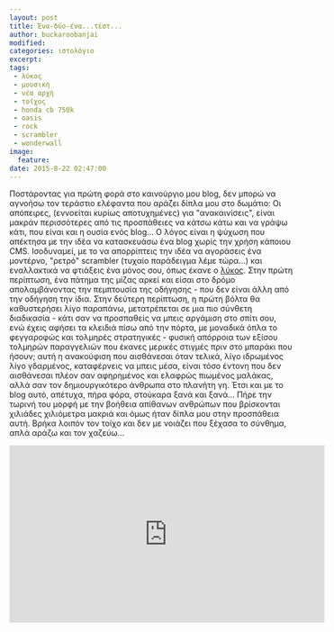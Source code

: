```yaml
---
layout: post
title: Ένα-δύο-ένα...τέστ...
author: buckaroobanjai
modified:
categories: ιστολόγιο
excerpt:
tags:
 - λύκος
 - μουσική
 - νέα αρχή
 - τοίχος
 - honda cb 750k
 - oasis
 - rock
 - scrambler
 - wonderwall
image:
  feature:
date: 2015-8-22 02:47:00
---
```


Ποστάροντας για πρώτη φορά στο καινούργιο μου blog, δεν μπορώ να αγνοήσω τον τεράστιο ελέφαντα που αράζει δίπλα μου στο δωμάτιο: Οι απόπειρες, (εννοείται κυρίως αποτυχημένες) για "ανακαινίσεις", είναι μακράν περισσότερες από τις προσπάθειες να κάτσω κάτω και να γράψω κάτι, που είναι και η ουσία ενός blog... Ο λόγος είναι η ψύχωση που απέκτησα με την ιδέα να κατασκευάσω ένα blog χωρίς την χρήση κάποιου CMS. Ισοδυναμεί, με το να απορρίπτεις την ιδέα να αγοράσεις ένα μοντέρνο, "ρετρό" scrambler (τυχαίο παράδειγμα λέμε τώρα...) και εναλλακτικά να φτιάξεις ένα μόνος σου, όπως έκανε ο [λύκος](http://stoma-tou-lykou.blogspot.gr/search/label/CB750K).
Στην πρώτη περίπτωση, ένα πάτημα της μίζας αρκεί και είσαι στο δρόμο απολαμβάνοντας την πεμπτουσία της οδήγησης - που δεν είναι άλλη από την οδήγηση την ίδια. Στην δεύτερη περίπτωση, η πρώτη βόλτα θα καθυστερήσει λίγο παραπάνω, μετατρέπεται σε μια πιο σύνθετη διαδικασία - κάτι σαν να προσπαθείς να μπεις αργάμιση στο σπίτι σου, ενώ έχεις αφήσει τα κλειδιά πίσω από την πόρτα, με μοναδικά όπλα το φεγγαροφώς και τολμηρές στρατηγικές - φυσική απόρροια των εξίσου τολμηρών παραγγελιών που έκανες μερικές στιγμές πριν στο μπαράκι που ήσουν; αυτή η ανακούφιση που αισθάνεσαι όταν τελικά, λίγο ιδρωμένος λίγο γδαρμένος, καταφέρνεις να μπεις μέσα, είναι τόσο έντονη που δεν αισθάνεσαι πλέον σαν αφηρημένος και ελαφρώς πιωμένος μαλάκας, αλλά σαν τον δημιουργικότερο άνθρωπα στο πλανήτη γη. 
Έτσι και με το blog αυτό, απέτυχα, πήρα φόρα, στούκαρα ξανά και ξανά... Πήρε την τωρινή του μορφή με την βοήθεια απίθανων ανθρώπων που βρίσκονται χιλιάδες χιλιόμετρα μακριά και όμως ήταν δίπλα μου στην προσπάθεια αυτή. Βρήκα λοιπόν τον τοίχο και δεν με νοιάζει που ξέχασα το σύνθημα, απλά αράζω και τον χαζεύω... 
<iframe width="560" height="315" src="http://www.youtube.com/embed/bx1Bh8ZvH84" frameborder="0"> </iframe>


    

